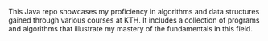 This Java repo showcases my proficiency in algorithms and data structures gained through various courses at KTH. It includes a collection of programs and algorithms that illustrate my mastery of the fundamentals in this field.
